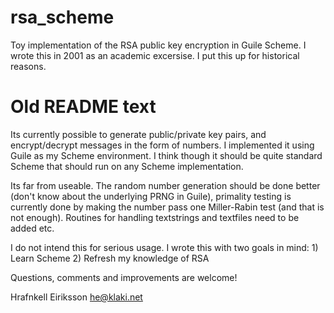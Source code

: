 rsa_scheme
==========

Toy implementation of the RSA public key encryption in Guile Scheme.
I wrote this in 2001 as an academic excersise.
I put this up for historical reasons. 

Old README text
===============

Its currently possible to generate public/private key pairs, and
encrypt/decrypt messages in the form of numbers. 
I implemented it using Guile as my Scheme environment.
I think though it should be quite standard Scheme that should
run on any Scheme implementation. 

Its far from useable. The random number generation should
be done better (don't know about the underlying PRNG in Guile),
primality testing is currently done by making the number pass
one Miller-Rabin test (and that is not enough). Routines for handling
textstrings and textfiles need to be added etc.

I do not intend this for serious usage. I wrote this with two goals in
mind: 1) Learn Scheme
      2) Refresh my knowledge of RSA

Questions, comments and improvements are welcome!

Hrafnkell Eiriksson <he@klaki.net>

